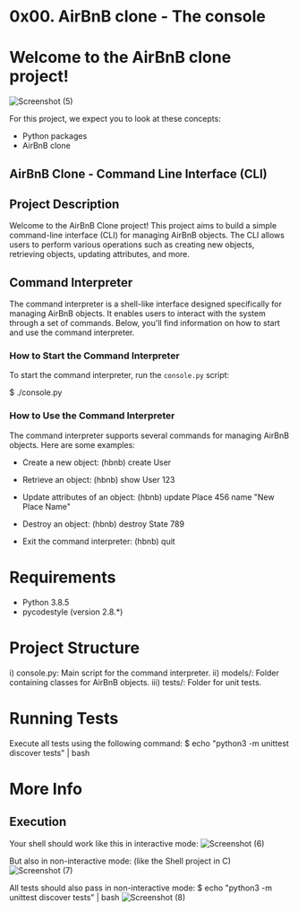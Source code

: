 # 0x00. AirBnB clone - The console

# Welcome to the AirBnB clone project!
![Screenshot (5)](https://github.com/stanly08/AirBnB_clone/assets/140260812/9fa211f3-5442-43fc-b3e7-2d5be32c11a7)

For this project, we expect you to look at these concepts:

* Python packages
* AirBnB clone

## AirBnB Clone - Command Line Interface (CLI)
## Project Description
Welcome to the AirBnB Clone project! This project aims to build a simple command-line interface (CLI) for managing AirBnB objects. The CLI allows users to perform various operations such as creating new objects, retrieving objects, updating attributes, and more.

## Command Interpreter

The command interpreter is a shell-like interface designed specifically for managing AirBnB objects. It enables users to interact with the system through a set of commands. Below, you'll find information on how to start and use the command interpreter.

### How to Start the Command Interpreter

To start the command interpreter, run the `console.py` script:

$ ./console.py

### How to Use the Command Interpreter
The command interpreter supports several commands for managing AirBnB objects. Here are some examples:

* Create a new object:
(hbnb) create User

* Retrieve an object:
(hbnb) show User 123
* Update attributes of an object:
(hbnb) update Place 456 name "New Place Name"

* Destroy an object:
(hbnb) destroy State 789

* Exit the command interpreter:
(hbnb) quit

# Requirements
* Python 3.8.5
* pycodestyle (version 2.8.*)

# Project Structure
i) console.py: Main script for the command interpreter.
ii) models/: Folder containing classes for AirBnB objects.
iii) tests/: Folder for unit tests.

# Running Tests
Execute all tests using the following command:
$ echo "python3 -m unittest discover tests" | bash

# More Info
## Execution
Your shell should work like this in interactive mode:
![Screenshot (6)](https://github.com/stanly08/AirBnB_clone/assets/140260812/f3cfb559-ed4d-4a29-a8ce-e23f931048cd)

But also in non-interactive mode: (like the Shell project in C)
![Screenshot (7)](https://github.com/stanly08/AirBnB_clone/assets/140260812/ec95f70f-3674-47c7-b72a-9ce34ccd77a5)

All tests should also pass in non-interactive mode: $ echo "python3 -m unittest discover tests" | bash
![Screenshot (8)](https://github.com/stanly08/AirBnB_clone/assets/140260812/54c868e1-1afe-43cc-b44f-70b1fc2587ce)
